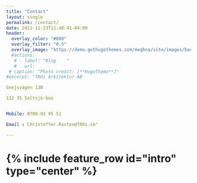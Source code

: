 ```yaml
---
title: "Contact"
layout: single
permalink: /contact/
date: 2022-11-23T11:48:41-04:00
header:
  overlay_color: "#000"
  overlay_filter: "0.5"
  overlay_image: "https://demo.gethugothemes.com/meghna/site/images/backgrounds/hero-area.jpg"
  #actions:
   # - label: "Blog    "
   #   url:
 # caption: "Photo credit: [**HugoTheme**]"
#excerpt: "TROi Arkitektur AB 

Gnejsvägen 13B

132 35 Saltsjö-boo


Mobile: 0708-93 95 51

Email : Christoffer.Rasten@TROi.se"

---
```


# {% include feature_row id="intro" type="center" %}


